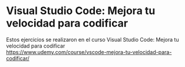 # Visual Studio Code: Mejora tu velocidad para codificar
Estos ejercicios se realizaron en el curso Visual Studio Code: Mejora tu velocidad para codificar</br>
https://www.udemy.com/course/vscode-mejora-tu-velocidad-para-codificar/
